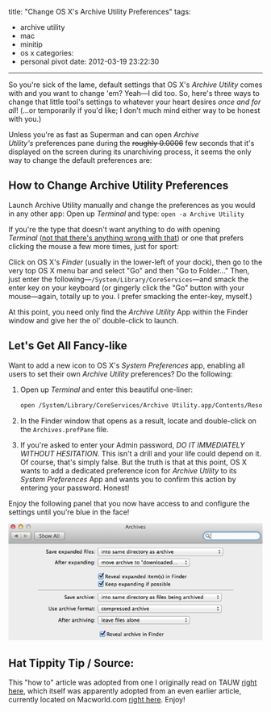 title: "Change OS X's Archive Utility Preferences"
tags:
  - archive utility
  - mac
  - minitip
  - os x
categories:
  - personal pivot
date: 2012-03-19 23:22:30
---

So you're sick of the lame, default settings that OS X's _Archive Utility_ comes with and you want to change 'em? Yeah—I did too. So, here's three ways to change that little tool's settings to whatever your heart desires _once and for all_! (...or temporarily if you'd like; I don't much mind either way to be honest with you.)

Unless you're as fast as Superman and can open _Archive Utility's_ preferences pane during the ~~roughly 0.0006~~ few seconds that it's displayed on the screen during its unarchiving process, it seems the only way to change the default preferences are:

## How to Change Archive Utility Preferences
Launch Archive Utility manually and change the preferences as you would in any other app:
Open up _Terminal_ and type: `open -a Archive Utility`

If you're the type that doesn't want anything to do with opening _Terminal_ ([not that there's anything wrong with that](http://www.youtube.com/watch?v=GZPcGapl2dM "Origin of the phrase, &quot;Not that there")) or one that prefers clicking the mouse a few more times, just for sport:

Click on OS X's _Finder_ (usually in the lower-left of your dock), then go to the very top OS X menu bar and select "Go" and then "Go to Folder..." Then, just enter the following—`/System/Library/CoreServices`—and smack the enter key on your keyboard (or gingerly click the "Go" button with your mouse—again, totally up to you. I prefer smacking the enter-key, myself.)

At this point, you need only find the _Archive Utility_ App within the Finder window and give her the ol' double-click to launch.

## Let's Get All Fancy-like
Want to add a new icon to OS X's _System Preferences_ app, enabling all users to set their own _Archive Utility_ preferences? Do the following:

1. Open up _Terminal_ and enter this beautiful one-liner:
    ```bash
    open /System/Library/CoreServices/Archive Utility.app/Contents/Resources/
    ```

2. In the Finder window that opens as a result, locate and double-click on the `Archives.prefPane` file.
3. If you're asked to enter your Admin password, _DO IT IMMEDIATELY WITHOUT HESITATION_. This isn't a drill and your life could depend on it. Of course, that's simply false. But the truth is that at this point, OS X wants to add a dedicated preference icon for _Archive Utility_ to its _System Preferences_ App and wants you to confirm this action by entering your password. Honest!

Enjoy the following panel that you now have access to and configure the settings until you're blue in the face!

![OS X Archives Settings Panel](../media/os_x_archive_utility_preferences_panel.png "OS X Archives Settings Panel")

## Hat Tippity Tip / Source:
This "how to" article was adopted from one I originally read on TAUW [right here](http://www.tuaw.com/2010/10/21/mac-101-use-archive-utility-preferences-for-control-over-archiv/ "Mac 101: Use Archive Utility preferences for control over archives (by  TJ Luoma)"), which itself was apparently adopted from an even earlier article, currently located on Macworld.com [right here](http://hints.macworld.com/article.php?story=20071028161249238 "http://hints.macworld.com/article.php?story=20071028161249238 (by JoolsG4)"). Enjoy!